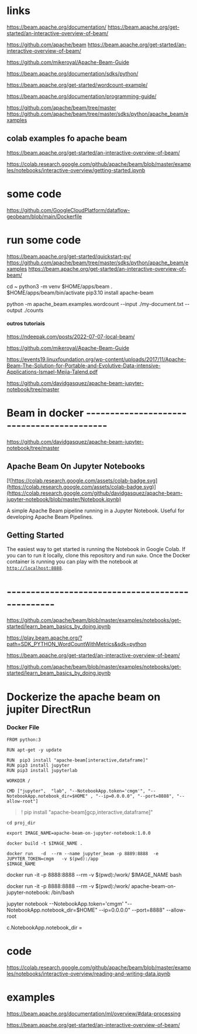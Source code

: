 

#  links

https://beam.apache.org/documentation/
https://beam.apache.org/get-started/an-interactive-overview-of-beam/


https://github.com/apache/beam
https://beam.apache.org/get-started/an-interactive-overview-of-beam/

https://github.com/mikeroyal/Apache-Beam-Guide


https://beam.apache.org/documentation/sdks/python/

https://beam.apache.org/get-started/wordcount-example/

https://beam.apache.org/documentation/programming-guide/


https://github.com/apache/beam/tree/master
https://github.com/apache/beam/tree/master/sdks/python/apache_beam/examples



##  colab examples fo apache beam 
https://beam.apache.org/get-started/an-interactive-overview-of-beam/

https://colab.research.google.com/github/apache/beam/blob/master/examples/notebooks/interactive-overview/getting-started.ipynb



# some code 
https://github.com/GoogleCloudPlatform/dataflow-geobeam/blob/main/Dockerfile



# run some code 
https://beam.apache.org/get-started/quickstart-py/
https://github.com/apache/beam/tree/master/sdks/python/apache_beam/examples
https://beam.apache.org/get-started/an-interactive-overview-of-beam/

cd ~
python3 -m venv $HOME/apps/beam
. $HOME/apps/beam/bin/activate
pip3.10 install apache-beam


python -m apache_beam.examples.wordcount --input ./my-document.txt --output ./counts




####  outros tutoriais
https://ndeepak.com/posts/2022-07-07-local-beam/

https://github.com/mikeroyal/Apache-Beam-Guide

https://events19.linuxfoundation.org/wp-content/uploads/2017/11/Apache-Beam-The-Solution-for-Portable-and-Evolutive-Data-intensive-Applications-Ismael-Mejia-Talend.pdf


https://github.com/davidgasquez/apache-beam-jupyter-notebook/tree/master





# Beam in docker ------------------------------------------
https://github.com/davidgasquez/apache-beam-jupyter-notebook/tree/master


## Apache Beam On Jupyter Notebooks

[![https://colab.research.google.com/assets/colab-badge.svg](https://colab.research.google.com/assets/colab-badge.svg)](https://colab.research.google.com/github/davidgasquez/apache-beam-jupyter-notebook/blob/master/Notebook.ipynb)

A simple Apache Beam pipeline running in a Jupyter Notebook. Useful for developing Apache Beam Pipelines.

## Getting Started

The easiest way to get started is running the Notebook in Google Colab. If you can to run it locally, clone this repository and run `make`. Once the Docker container is running you can play with the notebook at [`http://localhost:8888`](http://localhost:8888).


# ------------------------------------------------

https://github.com/apache/beam/blob/master/examples/notebooks/get-started/learn_beam_basics_by_doing.ipynb

https://play.beam.apache.org/?path=SDK_PYTHON_WordCountWithMetrics&sdk=python

https://beam.apache.org/get-started/an-interactive-overview-of-beam/


https://github.com/apache/beam/blob/master/examples/notebooks/get-started/learn_beam_basics_by_doing.ipynb


# Dockerize  the apache beam on jupiter DirectRun 


### Docker File 

```
FROM python:3

RUN apt-get -y update

RUN  pip3 install "apache-beam[interactive,dataframe]" 
RUN pip3 install jupyter
RUN pip3 install jupyterlab

WORKDIR /

CMD ["jupyter",  "lab", "--NotebookApp.token='cmgm'", "--NotebookApp.notebook_dir=$HOME" , "--ip=0.0.0.0", "--port=8888", "--allow-root"]
```


> ! pip install "apache-beam[gcp,interactive,dataframe]"


```
cd proj_dir

export IMAGE_NAME=apache-beam-on-jupyter-notebook:1.0.0

docker build -t $IMAGE_NAME .

docker run   -d  --rm --name jupyter_beam -p 8889:8888  -e JUPYTER_TOKEN=cmgm   -v $(pwd):/app  
$IMAGE_NAME
```



docker run -it -p 8888:8888  --rm -v $(pwd):/work/ $IMAGE_NAME  bash


docker run -it -p 8888:8888  --rm -v $(pwd):/work/ apache-beam-on-jupyter-notebook:   /bin/bash

jupyter notebook --NotebookApp.token='cmgm'  "--NotebookApp.notebook_dir=$HOME"    --ip=0.0.0.0" --port=8888" --allow-root 


c.NotebookApp.notebook_dir =


# code 
https://colab.research.google.com/github/apache/beam/blob/master/examples/notebooks/interactive-overview/reading-and-writing-data.ipynb

# examples 
https://beam.apache.org/documentation/ml/overview/#data-processing

https://beam.apache.org/get-started/an-interactive-overview-of-beam/

